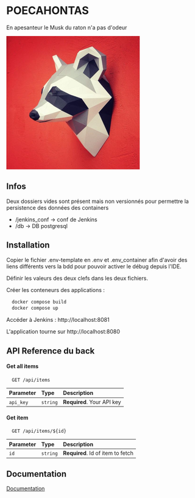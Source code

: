 
# POECAHONTAS

En apesanteur le Musk du raton n'a pas d'odeur


![Logo](img/logo.png)

## Infos
Deux dossiers vides sont présent mais non versionnés pour permettre la persistence des données des containers
* /jenkins_conf -> conf de Jenkins
* /db -> DB postgresql


## Installation

Copier le fichier .env-template en .env et .env_container afin d'avoir des liens différents vers la bdd pour pouvoir activer le débug depuis l'IDE.

Définir les valeurs des deux clefs dans les deux fichiers.


Créer les conteneurs des applications :

```bash
  docker compose build
  docker compose up
```

Accéder à Jenkins : http://localhost:8081

L'application tourne sur http://localhost:8080
    
## API Reference du back

#### Get all items

```http
  GET /api/items
```

| Parameter | Type     | Description                |
| :-------- | :------- | :------------------------- |
| `api_key` | `string` | **Required**. Your API key |

#### Get item

```http
  GET /api/items/${id}
```

| Parameter | Type     | Description                       |
| :-------- | :------- | :-------------------------------- |
| `id`      | `string` | **Required**. Id of item to fetch |




## Documentation

[Documentation](https://linktodocumentation)

